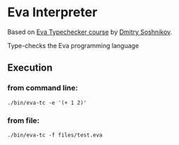 # Eva Interpreter
Based on [Eva Typechecker course](https://www.dmitrysoshnikov.education/p/typechecker) by [Dmitry Soshnikov](https://www.dmitrysoshnikov.education/).

Type-checks the Eva programming language

## Execution
### from command line:
```
./bin/eva-tc -e '(+ 1 2)'
```
### from file:
```
./bin/eva-tc -f files/test.eva
```
